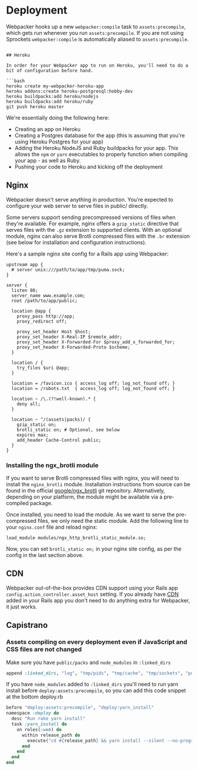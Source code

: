 # Deployment

Webpacker hooks up a new `webpacker:compile` task to `assets:precompile`, which gets run whenever you run `assets:precompile`.
If you are not using Sprockets `webpacker:compile` is automatically aliased to `assets:precompile`.

```

## Heroku

In order for your Webpacker app to run on Heroku, you'll need to do a bit of configuration before hand.

```bash
heroku create my-webpacker-heroku-app
heroku addons:create heroku-postgresql:hobby-dev
heroku buildpacks:add heroku/nodejs
heroku buildpacks:add heroku/ruby
git push heroku master
```

We're essentially doing the following here:

* Creating an app on Heroku
* Creating a Postgres database for the app (this is assuming that you're using Heroku Postgres for your app)
* Adding the Heroku NodeJS and Ruby buildpacks for your app. This allows the `npm` or `yarn` executables to properly function when compiling your app - as well as Ruby.
* Pushing your code to Heroku and kicking off the deployment

## Nginx

Webpacker doesn't serve anything in production. You’re expected to configure your web server to serve files in public/ directly.

Some servers support sending precompressed versions of files when they're available. For example, nginx offers a `gzip_static` directive that serves files with the `.gz` extension to supported clients. With an optional module, nginx can also serve Brotli compressed files with the `.br` extension (see below for installation and configuration instructions).

Here's a sample nginx site config for a Rails app using Webpacker:

```nginx
upstream app {
  # server unix:///path/to/app/tmp/puma.sock;
}

server {
  listen 80;
  server_name www.example.com;
  root /path/to/app/public;

  location @app {
    proxy_pass http://app;
    proxy_redirect off;

    proxy_set_header Host $host;
    proxy_set_header X-Real-IP $remote_addr;
    proxy_set_header X-Forwarded-For $proxy_add_x_forwarded_for;
    proxy_set_header X-Forwarded-Proto $scheme;
  }

  location / {
    try_files $uri @app;
  }

  location = /favicon.ico { access_log off; log_not_found off; }
  location = /robots.txt  { access_log off; log_not_found off; }

  location ~ /\.(?!well-known).* {
    deny all;
  }

  location ~ ^/(assets|packs)/ {
    gzip_static on;
    brotli_static on; # Optional, see below
    expires max;
    add_header Cache-Control public;
  }
}
```

### Installing the ngx_brotli module

If you want to serve Brotli compressed files with nginx, you will need to install the `nginx_brotli` module. Installation instructions from source can be found in the official [google/ngx_brotli](https://github.com/google/ngx_brotli) git repository. Alternatively, depending on your platform, the module might be available via a pre-compiled package.

Once installed, you need to load the module. As we want to serve the pre-compressed files, we only need the static module. Add the following line to your `nginx.conf` file and reload nginx:

```
load_module modules/ngx_http_brotli_static_module.so;
```

Now, you can set `brotli_static on;` in your nginx site config, as per the config in the last section above.

## CDN

Webpacker out-of-the-box provides CDN support using your Rails app `config.action_controller.asset_host` setting. If you already have [CDN](http://guides.rubyonrails.org/asset_pipeline.html#cdns) added in your Rails app
you don't need to do anything extra for Webpacker, it just works.

## Capistrano

### Assets compiling on every deployment even if JavaScript and CSS files are not changed

Make sure you have `public/packs` and `node_modules` in `:linked_dirs`

```ruby
append :linked_dirs, "log", "tmp/pids", "tmp/cache", "tmp/sockets", "public/packs", ".bundle", "node_modules"
```

If you have `node_modules` added to `:linked_dirs` you'll need to run yarn install before `deploy:assets:precompile`, so you can add this code snippet at the bottom deploy.rb

```ruby
before "deploy:assets:precompile", "deploy:yarn_install"
namespace :deploy do
  desc "Run rake yarn install"
  task :yarn_install do
    on roles(:web) do
      within release_path do
        execute("cd #{release_path} && yarn install --silent --no-progress --no-audit --no-optional")
      end
    end
  end
end
```
